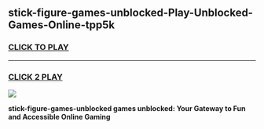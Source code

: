 
## stick-figure-games-unblocked-Play-Unblocked-Games-Online-tpp5k
<h3>
<a href="https://premium76.site?title=stick-figure-games-unblocked&ref=25A">CLICK TO PLAY</a></h3>
<hr>

<h3>
<a href="https://premium76.site?title=stick-figure-games-unblocked&ref=25A">CLICK 2 PLAY</a>
  
</h3>

<a href="https://premium76.site?title=stick-figure-games-unblocked&ref=25A"><img src="https://clearcache.store/games.png"></a>


**stick-figure-games-unblocked games unblocked: Your Gateway to Fun and Accessible Online Gaming**
